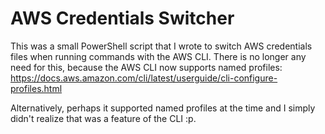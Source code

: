 # AWS Credentials Switcher

This was a small PowerShell script that I wrote to switch AWS credentials files when
running commands with the AWS CLI. There is no longer any need for this, because the
AWS CLI now supports named profiles: https://docs.aws.amazon.com/cli/latest/userguide/cli-configure-profiles.html

Alternatively, perhaps it supported named profiles at the time and I simply didn't
realize that was a feature of the CLI :p.
